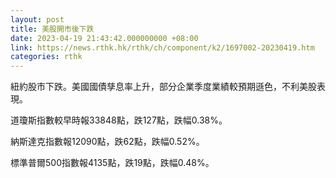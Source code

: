 ```yaml
---
layout: post
title: 美股開市後下跌
date: 2023-04-19 21:43:42.000000000 +08:00
link: https://news.rthk.hk/rthk/ch/component/k2/1697002-20230419.htm
categories: rthk
---
```


紐約股市下跌。美國國債孳息率上升，部分企業季度業績較預期遜色，不利美股表現。

道瓊斯指數較早時報33848點，跌127點，跌幅0.38%。

納斯達克指數報12090點，跌62點，跌幅0.52%。

標準普爾500指數報4135點，跌19點，跌幅0.48%。
